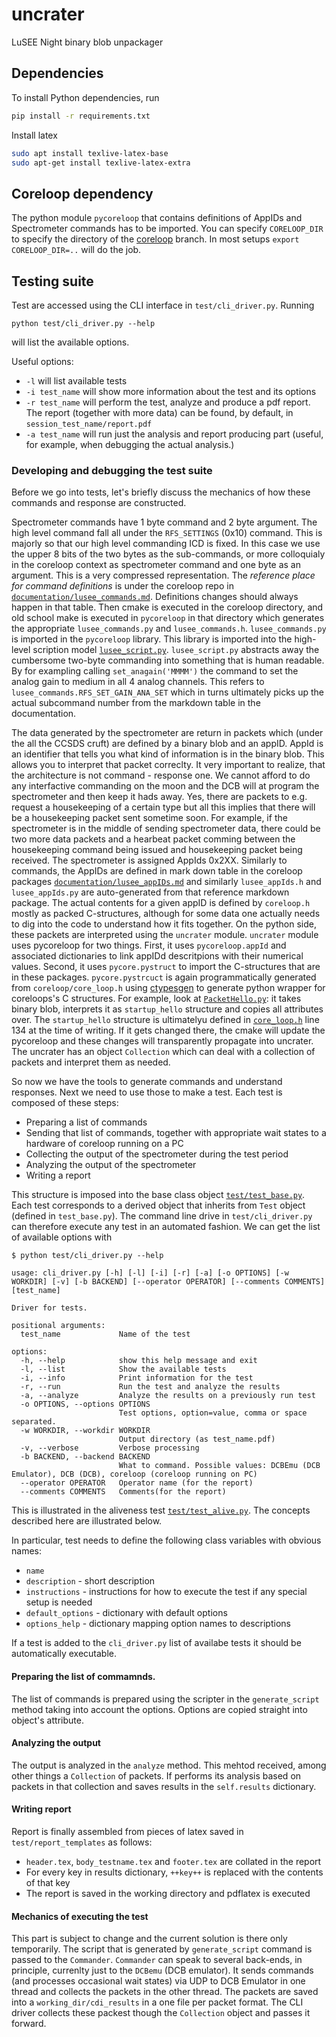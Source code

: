 # uncrater
LuSEE Night binary blob unpackager

## Dependencies
To install Python dependencies, run
```bash
pip install -r requirements.txt
```
Install latex
```bash
sudo apt install texlive-latex-base
sudo apt-get install texlive-latex-extra
```

## Coreloop dependency

The python module `pycoreloop` that contains definitions of AppIDs and Spectrometer commands has to be imported.
You can specify `CORELOOP_DIR` to specify the directory of the [coreloop](https://github.com/lusee-night/coreloop/) branch.
In most setups `export CORELOOP_DIR=..` will do the job.

## Testing suite

Test are accessed using the CLI interface in `test/cli_driver.py`. Running 
```
python test/cli_driver.py --help
```
will list the available options.

Useful options:
 * `-l` will list available tests
 * `-i test_name` will show more information about the test and its options
 * `-r test_name` will perform the test, analyze and produce a pdf report. The report (together with more data) can be found, by default, in `session_test_name/report.pdf`
 * `-a test_name` will run just the analysis and report producing part (useful, for example, when debugging the actual analysis.)


 ### Developing and debugging the test suite

 
Before we go into tests, let's briefly discuss the mechanics of how these commands and response are constructed.

Spectrometer commands have 1 byte command and 2 byte argument. The high level command fall all under the `RFS_SETTINGS` (0x10) command. This is majorly so that our high level commanding ICD is fixed.
In this case we use the upper 8 bits of the two bytes as the sub-commands, or more colloquialy in the coreloop context as spectrometer command and one byte as an argument. This is a very compressed representation. The *reference place for command definitions* is under the coreloop repo in [`documentation/lusee_commands.md`](https://github.com/lusee-night/coreloop/blob/devel/documentation/lusee_commands.md). Definitions changes should always happen in that table. Then cmake is executed in the coreloop directory, and old school make is executed in `pycoreloop` in that directory which generates the appropriate `lusee_commands.py` and `lusee_commands.h`. `lusee_commands.py` is imported in the `pycoreloop` library. This library is imported into the high-level scription model [`lusee_script.py`](scripter/lusee_script.py). `lusee_script.py` abstracts away the cumbersome two-byte commanding into something that is human readable. By for exampling calling `set_anagain('MMMM')` the command to set the analog gain to medium in all 4 analog channels. This refers to `lusee_commands.RFS_SET_GAIN_ANA_SET` which in turns ultimately picks up the actual subcommand number from the markdown table in the documentation. 

The data generated by the spectrometer are return in packets which (under the all the CCSDS cruft) are defined by a binary blob and an appID. AppId is an identifier that tells you what kind of information is in the binary blob. This allows you to interpret that packet correclty. It very important to realize, that the architecture is not command - response one. We cannot afford to do any interfactive commanding on the moon and the DCB will at program the spectrometer and then keep it hads away.  Yes, there are packets to e.g. request a housekeeping of a certain type but all this implies that there will be a housekeeping packet sent sometime soon. For example, if the spectrometer is in the middle of sending spectrometer data, there could be two more data packets and a hearbeat packet comming between the housekeeping command being issued and housekeeping packet being received. The spectrometer is assigned AppIds 0x2XX. Similarly to commands, the AppIDs are defined in mark down table in the coreloop packages [`documentation/lusee_appIDs.md`](https://github.com/lusee-night/coreloop/blob/devel/documentation/lusee_appIds.md) and similarly `lusee_appIds.h` and `lusee_appIds.py` are auto-generated from that reference markdown package. The actual contents for a given appID is defined by `coreloop.h` mostly as packed C-structures, although for some data one actually needs to dig into the code to understand how it fits together. On the python side, these packets are interpreted using the `uncrater` module. `uncrater` module uses pycoreloop for two things. First, it uses `pycoreloop.appId` and associated dictionaries to link appIDd descritpions with their numerical values. Second, it uses `pycore.pystruct` to import the C-structures that are in these packages. `pycore.pystrcuct` is again programmatically generated from `coreloop/core_loop.h` using [ctypesgen](https://github.com/ctypesgen/ctypesgen) to generate python wrapper for coreloops's C structures. For example, look at [`PacketHello.py`](uncrater/Packet_Hello.py): it takes binary blob, interprets it as `startup_hello` structure and copies all attributes over. The `startup_hello` structure is ultimatelyu defined in [`core_loop.h`](https://github.com/lusee-night/coreloop/blob/devel-2/coreloop/core_loop.h) line 134 at the time of writing. If it gets changed there, the cmake will update the pycoreloop and these changes will transparently propagate into uncrater. The uncrater has an object `Collection` which can deal with a collection of packets and interpret them as needed.

So now we have the tools to generate commands and understand responses. Next we need to use those to make a test.  Each test is composed of these steps:
  * Preparing a list of commands
  * Sending that list of commands, together with appropriate wait states to a hardware of coreloop running on a PC
  * Collecting the output of the spectrometer during the test period
  * Analyzing the output of the spectrometer
  * Writing a report

This structure is imposed into the base class object [`test/test_base.py`](test/test_base.py). Each test corresponds to a derived object that inherits from `Test` object (defined in `test_base.py`). The command line drive in `test/cli_driver.py` can therefore execute any test in an automated fashion. We can get the list of available options with 

```
$ python test/cli_driver.py --help

usage: cli_driver.py [-h] [-l] [-i] [-r] [-a] [-o OPTIONS] [-w WORKDIR] [-v] [-b BACKEND] [--operator OPERATOR] [--comments COMMENTS] [test_name]

Driver for tests.

positional arguments:
  test_name             Name of the test

options:
  -h, --help            show this help message and exit
  -l, --list            Show the available tests
  -i, --info            Print information for the test
  -r, --run             Run the test and analyze the results
  -a, --analyze         Analyze the results on a previously run test
  -o OPTIONS, --options OPTIONS
                        Test options, option=value, comma or space separated.
  -w WORKDIR, --workdir WORKDIR
                        Output directory (as test_name.pdf)
  -v, --verbose         Verbose processing
  -b BACKEND, --backend BACKEND
                        What to command. Possible values: DCBEmu (DCB Emulator), DCB (DCB), coreloop (coreloop running on PC)
  --operator OPERATOR   Operator name (for the report)
  --comments COMMENTS   Comments(for the report)
```


 This is illustrated in the aliveness test [`test/test_alive.py`](test/test_alive.py). The concepts described here are illustrated below.

In particular, test needs to define the following class variables with obvious names:

  * `name`
  * `description` - short description
  * `instructions` - instructions for how to execute the test if any special setup is needed
  * `default_options` - dictionary with default options 
  * `options_help` - dictionary mapping option names to descriptions

If a test is added to the `cli_driver.py` list of availabe tests it should be automatically executable.

#### Preparing the list of commamnds.

The list of commands is prepared using the scripter in the `generate_script` method taking into account the options. Options are copied straight into object's attribute.

#### Analyzing the output

The output is analyzed in the `analyze` method. This mehtod received, among other things a `Collection` of packets. If performs its analysis based on packets in that collection and saves results in the `self.results` dictionary.

#### Writing report

Report is finally assembled from pieces of latex saved in `test/report_templates` as follows:
 * `header.tex`, `body_testname.tex` and `footer.tex` are collated in the report
 * For every key in results dictionary, `++key++` is replaced with the contents of that key
 * The report is saved in the working directory and pdflatex is executed


 #### Mechanics of executing the test

 This part is subject to change and the current solution is there only temporarily. The script that is generated by `generate_script` command is passed to the `Commander`. `Commander` can speak to several back-ends, in principle, currenlty just to the `DCBemu` (DCB emulator). It sends commands (and processes occasional wait states) via UDP to DCB Emulator in one thread and collects the packets in the other thread. The packets are saved into a `working_dir/cdi_results` in a one file per packet format. The CLI driver collects these packest though the `Collection` object and passes it forward.
  


